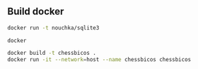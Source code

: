 ## Build docker
```sh
docker run -t nouchka/sqlite3
```

```
docker 
```

```sh
docker build -t chessbicos .
docker run -it --network=host --name chessbicos chessbicos
```